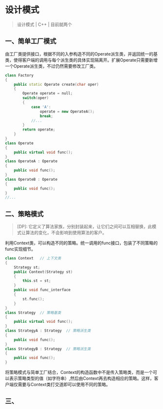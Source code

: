 # 设计模式

>设计模式 | C++ | 目前就两个

## 一、简单工厂模式
由工厂类提供接口，根据不同的入参构造不同的Operate派生类，并返回统一的基类，使得客户端的调用与每个派生类的具体实现隔离开。扩展Operate只需要新增一个Operate派生类，不过仍然需要修改工厂类。

```C++
class Factory
{
    public static Operate create(char oper)
    {
        Operate operate = null;
        switch(oper)
        {
            case 'A':
                operate = new OperateA();
                break;
            //...
        }
        return operate;
    }
}
class Operate
{
    public virtual void func();
}
class OperateA : Operate
{
    public void func();
}
class OperateB : Operate
{
    public void func();
}
//...
```
## 二、策略模式

>\[DP]: 它定义了算法家族，分别封装起来，让它们之间可以互相替换，此模式让算法的变化，不会影响到使用算法的客户。

利用Context类，可以构造不同的策略。统一调用的func接口，包装了不同策略的func实现细节。
```C++
class Context   // 上下文类
{
    Strategy st;
    public Context(Strategy st)
    {
        this.st = st;
    }
    public void func_interface
    {
        st.func();
    }
}
class Strategy  // 策略基类
{
    public virtual void func();
}
class StrategyA : Strategy  // 策略派生类
{
    public void func();
}
class StrategyB : Strategy  // 策略派生类
{
    public void func();
}
```
将策略模式与简单工厂结合，Context的构造函数中不是传入策略类，而是一个可以表示策略类型的值（如字符串）,然后由Context再去构造相应的策略。这样，客户端仅需要与Context类打交道即可以使用不同的策略。

## 三、

